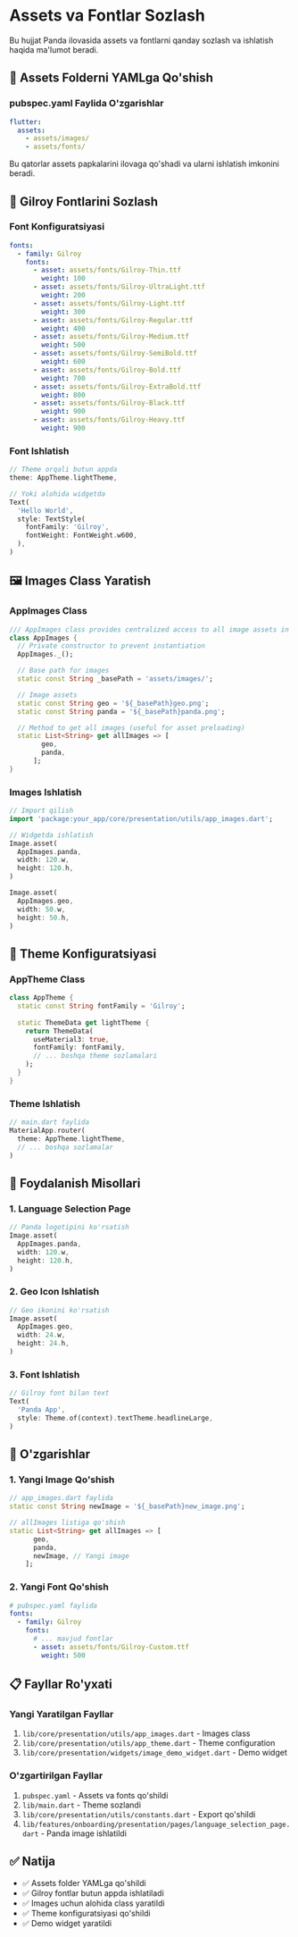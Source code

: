 # Assets va Fontlar Sozlash

Bu hujjat Panda ilovasida assets va fontlarni qanday sozlash va ishlatish haqida ma'lumot beradi.

## 📁 Assets Folderni YAMLga Qo'shish

### pubspec.yaml Faylida O'zgarishlar

```yaml
flutter:
  assets:
    - assets/images/
    - assets/fonts/
```

Bu qatorlar assets papkalarini ilovaga qo'shadi va ularni ishlatish imkonini beradi.

## 🎨 Gilroy Fontlarini Sozlash

### Font Konfiguratsiyasi

```yaml
fonts:
  - family: Gilroy
    fonts:
      - asset: assets/fonts/Gilroy-Thin.ttf
        weight: 100
      - asset: assets/fonts/Gilroy-UltraLight.ttf
        weight: 200
      - asset: assets/fonts/Gilroy-Light.ttf
        weight: 300
      - asset: assets/fonts/Gilroy-Regular.ttf
        weight: 400
      - asset: assets/fonts/Gilroy-Medium.ttf
        weight: 500
      - asset: assets/fonts/Gilroy-SemiBold.ttf
        weight: 600
      - asset: assets/fonts/Gilroy-Bold.ttf
        weight: 700
      - asset: assets/fonts/Gilroy-ExtraBold.ttf
        weight: 800
      - asset: assets/fonts/Gilroy-Black.ttf
        weight: 900
      - asset: assets/fonts/Gilroy-Heavy.ttf
        weight: 900
```

### Font Ishlatish

```dart
// Theme orqali butun appda
theme: AppTheme.lightTheme,

// Yoki alohida widgetda
Text(
  'Hello World',
  style: TextStyle(
    fontFamily: 'Gilroy',
    fontWeight: FontWeight.w600,
  ),
)
```

## 🖼️ Images Class Yaratish

### AppImages Class

```dart
/// AppImages class provides centralized access to all image assets in the app
class AppImages {
  // Private constructor to prevent instantiation
  AppImages._();

  // Base path for images
  static const String _basePath = 'assets/images/';

  // Image assets
  static const String geo = '${_basePath}geo.png';
  static const String panda = '${_basePath}panda.png';

  // Method to get all images (useful for asset preloading)
  static List<String> get allImages => [
        geo,
        panda,
      ];
}
```

### Images Ishlatish

```dart
// Import qilish
import 'package:your_app/core/presentation/utils/app_images.dart';

// Widgetda ishlatish
Image.asset(
  AppImages.panda,
  width: 120.w,
  height: 120.h,
)

Image.asset(
  AppImages.geo,
  width: 50.w,
  height: 50.h,
)
```

## 🎨 Theme Konfiguratsiyasi

### AppTheme Class

```dart
class AppTheme {
  static const String fontFamily = 'Gilroy';
  
  static ThemeData get lightTheme {
    return ThemeData(
      useMaterial3: true,
      fontFamily: fontFamily,
      // ... boshqa theme sozlamalari
    );
  }
}
```

### Theme Ishlatish

```dart
// main.dart faylida
MaterialApp.router(
  theme: AppTheme.lightTheme,
  // ... boshqa sozlamalar
)
```

## 📱 Foydalanish Misollari

### 1. Language Selection Page

```dart
// Panda logotipini ko'rsatish
Image.asset(
  AppImages.panda,
  width: 120.w,
  height: 120.h,
)
```

### 2. Geo Icon Ishlatish

```dart
// Geo ikonini ko'rsatish
Image.asset(
  AppImages.geo,
  width: 24.w,
  height: 24.h,
)
```

### 3. Font Ishlatish

```dart
// Gilroy font bilan text
Text(
  'Panda App',
  style: Theme.of(context).textTheme.headlineLarge,
)
```

## 🔧 O'zgarishlar

### 1. Yangi Image Qo'shish

```dart
// app_images.dart faylida
static const String newImage = '${_basePath}new_image.png';

// allImages listiga qo'shish
static List<String> get allImages => [
      geo,
      panda,
      newImage, // Yangi image
    ];
```

### 2. Yangi Font Qo'shish

```yaml
# pubspec.yaml faylida
fonts:
  - family: Gilroy
    fonts:
      # ... mavjud fontlar
      - asset: assets/fonts/Gilroy-Custom.ttf
        weight: 500
```

## 📋 Fayllar Ro'yxati

### Yangi Yaratilgan Fayllar

1. `lib/core/presentation/utils/app_images.dart` - Images class
2. `lib/core/presentation/utils/app_theme.dart` - Theme configuration
3. `lib/core/presentation/widgets/image_demo_widget.dart` - Demo widget

### O'zgartirilgan Fayllar

1. `pubspec.yaml` - Assets va fonts qo'shildi
2. `lib/main.dart` - Theme sozlandi
3. `lib/core/presentation/utils/constants.dart` - Export qo'shildi
4. `lib/features/onboarding/presentation/pages/language_selection_page.dart` - Panda image ishlatildi

## ✅ Natija

- ✅ Assets folder YAMLga qo'shildi
- ✅ Gilroy fontlar butun appda ishlatiladi
- ✅ Images uchun alohida class yaratildi
- ✅ Theme konfiguratsiyasi qo'shildi
- ✅ Demo widget yaratildi 